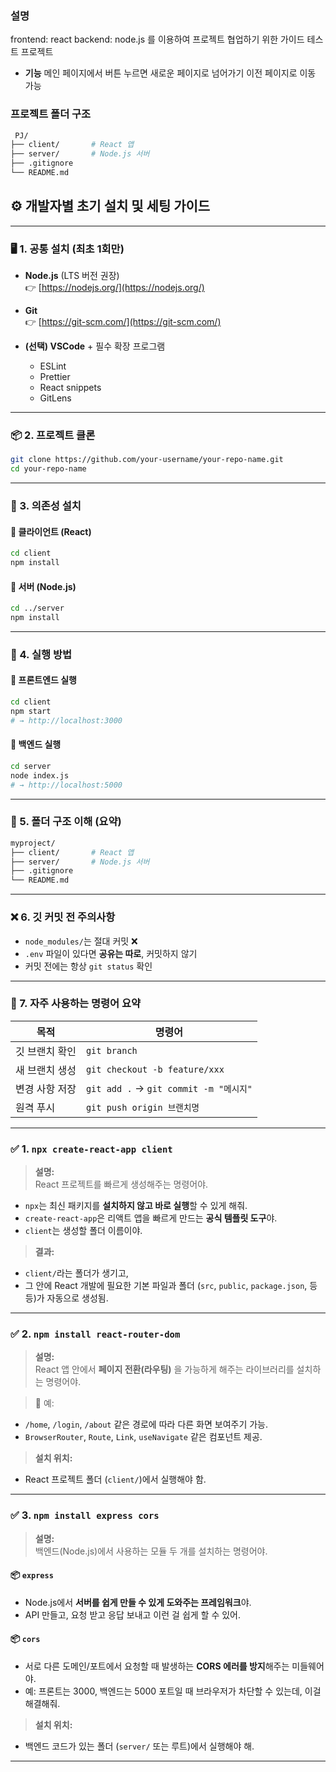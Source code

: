 ### 설명
frontend: react
backend: node.js
를 이용하여 프로젝트 협업하기 위한 가이드 테스트 프로젝트

- **기능** 
메인 페이지에서 버튼 누르면 새로운 페이지로 넘어가기
이전 페이지로 이동 가능


### 프로젝트 폴더 구조

```bash
 PJ/
├── client/       # React 앱    
├── server/       # Node.js 서버
├── .gitignore
└── README.md
```

## ⚙️ 개발자별 초기 설치 및 세팅 가이드

---

### 🖥️ 1. 공통 설치 (최초 1회만)

- **Node.js** (LTS 버전 권장)  
  👉 [https://nodejs.org/](https://nodejs.org/)

- **Git**  
  👉 [https://git-scm.com/](https://git-scm.com/)

- **(선택) VSCode** + 필수 확장 프로그램  
  - ESLint  
  - Prettier  
  - React snippets  
  - GitLens

---

### 📦 2. 프로젝트 클론

```bash
git clone https://github.com/your-username/your-repo-name.git
cd your-repo-name
```

---

### 🧩 3. 의존성 설치

#### 🔹 클라이언트 (React)
```bash
cd client
npm install
```

#### 🔹 서버 (Node.js)
```bash
cd ../server
npm install
```

---

### 🚀 4. 실행 방법

#### 🔹 프론트엔드 실행
```bash
cd client
npm start
# → http://localhost:3000
```

#### 🔹 백엔드 실행
```bash
cd server
node index.js
# → http://localhost:5000
```

---

### 📁 5. 폴더 구조 이해 (요약)

```bash
myproject/
├── client/       # React 앱
├── server/       # Node.js 서버
├── .gitignore
└── README.md
```

---

### ❌ 6. 깃 커밋 전 주의사항

- `node_modules/`는 절대 커밋 ❌  
- `.env` 파일이 있다면 **공유는 따로**, 커밋하지 않기
- 커밋 전에는 항상 `git status` 확인

---

### 📌 7. 자주 사용하는 명령어 요약

| 목적               | 명령어                        |
|--------------------|-------------------------------|
| 깃 브랜치 확인     | `git branch`                  |
| 새 브랜치 생성     | `git checkout -b feature/xxx` |
| 변경 사항 저장     | `git add .` → `git commit -m "메시지"` |
| 원격 푸시          | `git push origin 브랜치명`     |

---

### ✅ 1. `npx create-react-app client`

> **설명:**  
React 프로젝트를 빠르게 생성해주는 명령어야.  
- `npx`는 최신 패키지를 **설치하지 않고 바로 실행**할 수 있게 해줘.
- `create-react-app`은 리액트 앱을 빠르게 만드는 **공식 템플릿 도구**야.
- `client`는 생성할 폴더 이름이야.

> **결과:**  
- `client/`라는 폴더가 생기고,
- 그 안에 React 개발에 필요한 기본 파일과 폴더 (`src`, `public`, `package.json`, 등등)가 자동으로 생성됨.

---

### ✅ 2. `npm install react-router-dom`

> **설명:**  
React 앱 안에서 **페이지 전환(라우팅)** 을 가능하게 해주는 라이브러리를 설치하는 명령어야.

> 📌 예:  
- `/home`, `/login`, `/about` 같은 경로에 따라 다른 화면 보여주기 가능.
- `BrowserRouter`, `Route`, `Link`, `useNavigate` 같은 컴포넌트 제공.

> **설치 위치:**  
- React 프로젝트 폴더 (`client/`)에서 실행해야 함.

---

### ✅ 3. `npm install express cors`

> **설명:**  
백엔드(Node.js)에서 사용하는 모듈 두 개를 설치하는 명령어야.

#### 📦 `express`  
- Node.js에서 **서버를 쉽게 만들 수 있게 도와주는 프레임워크**야.
- API 만들고, 요청 받고 응답 보내고 이런 걸 쉽게 할 수 있어.

#### 📦 `cors`  
- 서로 다른 도메인/포트에서 요청할 때 발생하는 **CORS 에러를 방지**해주는 미들웨어야.
- 예: 프론트는 3000, 백엔드는 5000 포트일 때 브라우저가 차단할 수 있는데, 이걸 해결해줘.

> **설치 위치:**  
- 백엔드 코드가 있는 폴더 (`server/` 또는 루트)에서 실행해야 해.

---